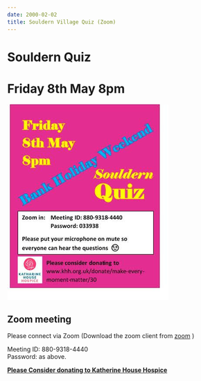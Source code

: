 ```yaml
---
date: 2000-02-02
title: Souldern Village Quiz (Zoom)
---
```


# Souldern Quiz

# Friday 8th May 8pm

![quiz poster](/home/quiz/quiz-2020-05-08.jpg)

## Zoom meeting

Please connect via Zoom
(Download the zoom client from [zoom](https://zoom.us/) )

Meeting ID: 880-9318-4440  
Password: as above.

[**Please Consider donating to Katherine House Hospice**](https://www.khh.org.uk/donate/donate-now/20)


